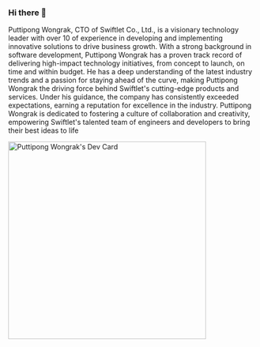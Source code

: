 ### Hi there 👋
Puttipong Wongrak, CTO of Swiftlet Co., Ltd., is a visionary technology leader with over 10 of experience in developing and implementing innovative solutions to drive business growth. With a strong background in software development, Puttipong Wongrak has a proven track record of delivering high-impact technology initiatives, from concept to launch, on time and within budget. He has a deep understanding of the latest industry trends and a passion for staying ahead of the curve, making Puttipong Wongrak the driving force behind Swiftlet's cutting-edge products and services. Under his guidance, the company has consistently exceeded expectations, earning a reputation for excellence in the industry. Puttipong Wongrak is dedicated to fostering a culture of collaboration and creativity, empowering Swiftlet's talented team of engineers and developers to bring their best ideas to life

<a href="https://app.daily.dev/bigdadz"><img src="https://api.daily.dev/devcards/6c7f26f7c615404ba808ec001d0675c5.png?r=4pg" width="400" alt="Puttipong Wongrak's Dev Card"/></a>

<!--
**bigdadz/bigdadz** is a ✨ _special_ ✨ repository because its `README.md` (this file) appears on your GitHub profile.

Here are some ideas to get you started:

- 🔭 I’m currently working on ...
- 🌱 I’m currently learning ...
- 👯 I’m looking to collaborate on ...
- 🤔 I’m looking for help with ...
- 💬 Ask me about ...
- 📫 How to reach me: ...
- 😄 Pronouns: ...
- ⚡ Fun fact: ...
-->
